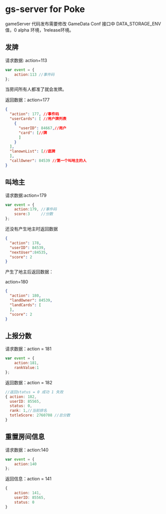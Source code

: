 # gs-server for Poke



gameServer 代码发布需要修改 GameData Conf 接口中 DATA_STORAGE_ENV 值，0  alpha 环境，1release环境。

## 发牌

请求数据: action=113

```javascript
var event = {
    action:113 //事件码
};
```

当房间所有人都准了就会发牌。

返回数据：action=177

```json
{
  "action": 177, //事件码
  "userCards": [ //用户牌列表
    {
      "userID": 84667,//用户
      "card": [//牌
      ]
    }
  ],
  "lanownList": [//底牌
  ],
  "callOwner": 84539 //第一个叫地主的人
}
```



## 叫地主

请求数据:action=179

```javascript
var event = {
    action:179, //事件码
    score:3 	//分数
};
```

还没有产生地主时返回数据

```json
{
  "action": 178,
  "userID": 84539,
  "nextUser":84535,
  "score": 2
}
```



产生了地主后返回数据：

action=180

```json
{
  "action": 180,
  "landOwner": 84539,
  "landCards": [
  ],
  "score": 2
}
```



##  上报分数

请求数据：action = 181

```javascript
var event = {
    action:181,
    rankValue:1
};
```

返回数据：action = 182

```javascript
//返回status = 0 成功 1 失败
{ action: 182,
  userID: 85565,
  status: 0,
  rank: 1,//当前排名
  totleScore: 2760708 //总分数 
}
```



## 重置房间信息

请求数据：action:140

```javascript
var event = {
    action:140
};
```

返回信息：action = 141

```javascript
{ 
    action: 141, 
    userID: 85565, 
    status: 0 
}
```



